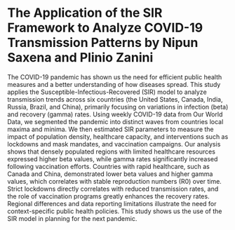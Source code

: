 # The Application of the SIR Framework to Analyze COVID-19 Transmission Patterns by Nipun Saxena and Plinio Zanini

The COVID-19 pandemic has shown us the need for efficient public health measures  and a better understanding of how diseases spread. This study applies the Susceptible-Infectious-Recovered (SIR) model to analyze transmission trends across six countries (the United States, Canada, India, Russia, Brazil, and China), primarily focusing on variations in infection (beta) and recovery (gamma) rates. Using weekly COVID-19 data from Our World Data, we segmented the pandemic into distinct waves from countries local maxima and minima. We then estimated SIR parameters to measure the impact of population density, healthcare capacity, and interventions such as lockdowns and mask mandates, and vaccination campaigns. Our analysis shows that densely populated regions with limited healthcare resources expressed higher beta values, while gamma rates significantly increased following vaccination efforts. Countries with rapid healthcare, such as Canada and China, demonstrated lower beta values and higher gamma values, which correlates with stable reproduction numbers (R0) over time. Strict lockdowns directly correlates with reduced transmission rates, and the role of vaccination programs greatly enhances the recovery rates. Regional differences and data reporting limitations illustrate the need for context-specific public health policies. This study shows us the use of the SIR model in planning for the next pandemic.

